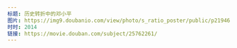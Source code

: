 ```yaml
---
标题: 历史转折中的邓小平
图片: https://img9.doubanio.com/view/photo/s_ratio_poster/public/p2194643694.jpg
时时: 2014
链接: https://movie.douban.com/subject/25762261/
---
```

